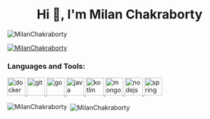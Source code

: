 <h1 align="center">Hi 👋, I'm Milan Chakraborty</h1>

<p align="left"> <img src="https://komarev.com/ghpvc/?username=MilanChakraborty&label=Profile%20views&color=0e75b6&style=flat" alt="MilanChakraborty" /> </p>

<p align="left"> <a href="https://github.com/ryo-ma/github-profile-trophy"><img src="https://github-profile-trophy.vercel.app/?username=MilanChakraborty" alt="MilanChakraborty" /></a> </p>


<h3 align="left">Languages and Tools:</h3>
<p align="left">
        <a href="https://www.docker.com/" target="_blank"> <img
                src="https://www.vectorlogo.zone/logos/docker/docker-icon.svg"
                alt="docker" width="40" height="40" />
        </a>
        <a href="https://git-scm.com/" target="_blank"> <img
                src="https://www.vectorlogo.zone/logos/git-scm/git-scm-icon.svg" alt="git" width="40" height="40" />
        </a>
        <a href="https://golang.org" target="_blank"> <img
                src="https://www.vectorlogo.zone/logos/golang/golang-icon.svg" alt="go" width="40"
                height="40" />
        </a>
        <a href="https://www.java.com" target="_blank"> <img
                src="https://www.vectorlogo.zone/logos/java/java-icon.svg" alt="java"
                width="40" height="40" />
        </a>
        <a href="https://kotlinlang.org" target="_blank"> <img
                src="https://www.vectorlogo.zone/logos/kotlin/kotlin-icon.svg" alt="kotlin" width="40"
                height="40" />
        </a>
        <a href="https://www.mongodb.com/" target="_blank"> <img
                src="https://www.vectorlogo.zone/logos/mongodb/mongodb-icon.svg"
                alt="mongodb" width="40" height="40" />
        </a>
        <a href="https://nodejs.org" target="_blank"> <img
                src="https://www.vectorlogo.zone/logos/nodejs/nodejs-icon.svg"
                alt="nodejs" width="40" height="40" />
        </a>
        <a href="https://spring.io/" target="_blank"> <img
                src="https://www.vectorlogo.zone/logos/springio/springio-icon.svg" alt="spring" width="40"
                height="40" />
        </a>

<p><img align="left" src="https://github-readme-stats.vercel.app/api/top-langs?username=MilanChakraborty&show_icons=true&locale=en&layout=compact" alt="MilanChakraborty" /></p>

<p>&nbsp;<img align="center" src="https://github-readme-stats.vercel.app/api?username=MilanChakraborty&show_icons=true&locale=en" alt="MilanChakraborty" /></p>
